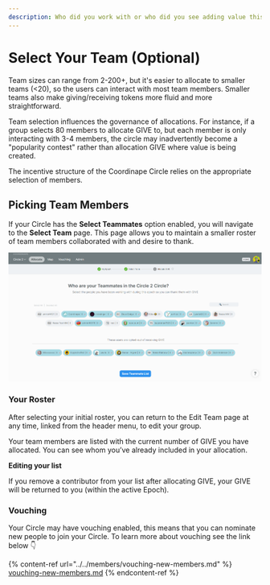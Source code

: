 ```yaml
---
description: Who did you work with or who did you see adding value this Epoch
---
```


# Select Your Team (Optional)

Team sizes can range from 2-200+, but it's easier to allocate to smaller teams (<20), so the users can interact with most team members. Smaller teams also make giving/receiving tokens more fluid and more straightforward.

Team selection influences the governance of allocations. For instance, if a group selects 80 members to allocate GIVE to, but each member is only interacting with 3-4 members, the circle may inadvertently become a "popularity contest" rather than allocation GIVE where value is being created.

The incentive structure of the Coordinape Circle relies on the appropriate selection of members.

## Picking Team Members

If your Circle has the **Select Teammates** option enabled, you will navigate to the **Select Team** page. This page allows you to maintain a smaller roster of team members collaborated with and desire to thank.

![](<../../../.gitbook/assets/image (14).png>)

### **Your Roster**

After selecting your initial roster, you can return to the Edit Team page at any time, linked from the header menu, to edit your group.

Your team members are listed with the current number of GIVE you have allocated. You can see whom you’ve already included in your allocation.

**Editing your list**

If you remove a contributor from your list after allocating GIVE, your GIVE will be returned to you (within the active Epoch).

### Vouching

Your Circle may have vouching enabled, this means that you can nominate new people to join your Circle. To learn more about vouching see the link below 👇

{% content-ref url="../../members/vouching-new-members.md" %}
[vouching-new-members.md](../../members/vouching-new-members.md)
{% endcontent-ref %}
